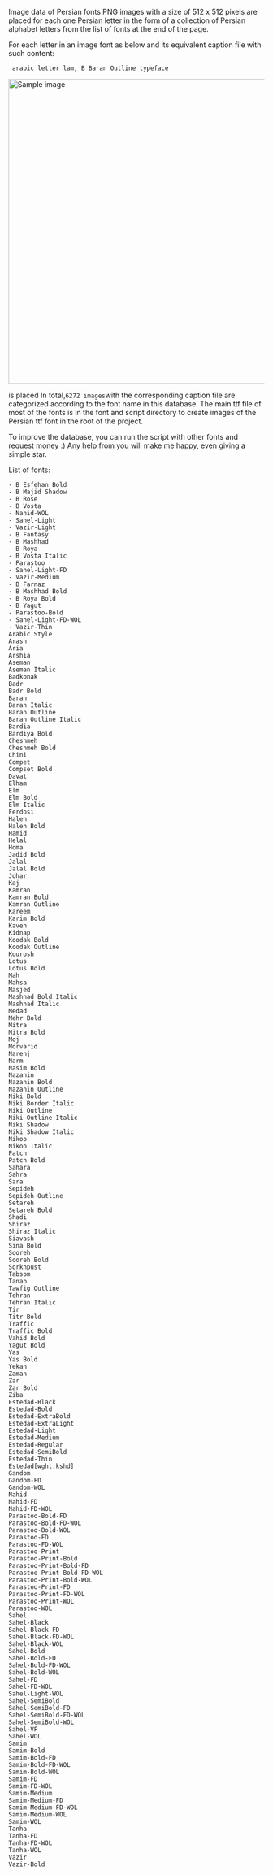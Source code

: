 Image data of Persian fonts
PNG images with a size of 512 x 512 pixels are placed for each one Persian letter in the form of a collection of Persian alphabet letters from the list of fonts at the end of the page.

For each letter in an image font as below and its equivalent caption file with such content:
```
 arabic letter lam, B Baran Outline typeface
```

<p align="Sample image">
    <img src="./output/Vazir/beh_Vazir.png" alt="Sample image" width="600" height="auto">
</p>

is placed
In total,``` 6272 images ```with the corresponding caption file are categorized according to the font name in this database. The main ttf file of most of the fonts is in the font and script directory to create images of the Persian ttf font in the root of the project.

To improve the database, you can run the script with other fonts and request money :) Any help from you will make me happy, even giving a simple star.


List of fonts:
```
- B Esfehan Bold
- B Majid Shadow
- B Rose
- B Vosta
- Nahid-WOL
- Sahel-Light
- Vazir-Light
- B Fantasy
- B Mashhad
- B Roya
- B Vosta Italic
- Parastoo
- Sahel-Light-FD
- Vazir-Medium
- B Farnaz
- B Mashhad Bold
- B Roya Bold
- B Yagut
- Parastoo-Bold
- Sahel-Light-FD-WOL
- Vazir-Thin
Arabic Style
Arash
Aria
Arshia
Aseman
Aseman Italic
Badkonak
Badr
Badr Bold
Baran
Baran Italic
Baran Outline
Baran Outline Italic
Bardia
Bardiya Bold
Cheshmeh
Cheshmeh Bold
Chini
Compet
Compset Bold
Davat
Elham
Elm
Elm Bold
Elm Italic
Ferdosi
Haleh
Haleh Bold
Hamid
Helal
Homa
Jadid Bold
Jalal
Jalal Bold
Johar
Kaj
Kamran
Kamran Bold
Kamran Outline
Kareem
Karim Bold
Kaveh
Kidnap
Koodak Bold
Koodak Outline
Kourosh
Lotus
Lotus Bold
Mah
Mahsa
Masjed
Mashhad Bold Italic
Mashhad Italic
Medad
Mehr Bold
Mitra
Mitra Bold
Moj
Morvarid
Narenj
Narm
Nasim Bold
Nazanin
Nazanin Bold
Nazanin Outline
Niki Bold
Niki Border Italic
Niki Outline
Niki Outline Italic
Niki Shadow
Niki Shadow Italic
Nikoo
Nikoo Italic
Patch
Patch Bold
Sahara
Sahra
Sara
Sepideh
Sepideh Outline
Setareh
Setareh Bold
Shadi
Shiraz
Shiraz Italic
Siavash
Sina Bold
Sooreh
Sooreh Bold
Sorkhpust
Tabsom
Tanab
Tawfig Outline
Tehran
Tehran Italic
Tir
Titr Bold
Traffic
Traffic Bold
Vahid Bold
Yagut Bold
Yas
Yas Bold
Yekan
Zaman
Zar
Zar Bold
Ziba
Estedad-Black
Estedad-Bold
Estedad-ExtraBold
Estedad-ExtraLight
Estedad-Light
Estedad-Medium
Estedad-Regular
Estedad-SemiBold
Estedad-Thin
Estedad[wght,kshd]
Gandom
Gandom-FD
Gandom-WOL
Nahid
Nahid-FD
Nahid-FD-WOL
Parastoo-Bold-FD
Parastoo-Bold-FD-WOL
Parastoo-Bold-WOL
Parastoo-FD
Parastoo-FD-WOL
Parastoo-Print
Parastoo-Print-Bold
Parastoo-Print-Bold-FD
Parastoo-Print-Bold-FD-WOL
Parastoo-Print-Bold-WOL
Parastoo-Print-FD
Parastoo-Print-FD-WOL
Parastoo-Print-WOL
Parastoo-WOL
Sahel
Sahel-Black
Sahel-Black-FD
Sahel-Black-FD-WOL
Sahel-Black-WOL
Sahel-Bold
Sahel-Bold-FD
Sahel-Bold-FD-WOL
Sahel-Bold-WOL
Sahel-FD
Sahel-FD-WOL
Sahel-Light-WOL
Sahel-SemiBold
Sahel-SemiBold-FD
Sahel-SemiBold-FD-WOL
Sahel-SemiBold-WOL
Sahel-VF
Sahel-WOL
Samim
Samim-Bold
Samim-Bold-FD
Samim-Bold-FD-WOL
Samim-Bold-WOL
Samim-FD
Samim-FD-WOL
Samim-Medium
Samim-Medium-FD
Samim-Medium-FD-WOL
Samim-Medium-WOL
Samim-WOL
Tanha
Tanha-FD
Tanha-FD-WOL
Tanha-WOL
Vazir
Vazir-Bold
```
